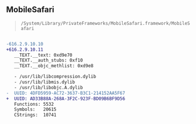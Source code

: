 ## MobileSafari

> `/System/Library/PrivateFrameworks/MobileSafari.framework/MobileSafari`

```diff

-616.2.9.10.10
+616.2.9.10.11
   __TEXT.__text: 0xd9e70
   __TEXT.__auth_stubs: 0xf10
   __TEXT.__objc_methlist: 0xd9e8

   - /usr/lib/libcompression.dylib
   - /usr/lib/libmis.dylib
   - /usr/lib/libobjc.A.dylib
-  UUID: 4DFD5959-AC72-3637-B3C1-214152AA5F67
+  UUID: AD33B88A-268A-3F2C-923F-BD09B6BF9D56
   Functions: 5532
   Symbols:   20615
   CStrings:  10741

```
